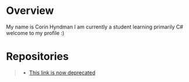 # Overview
My name is Corin Hyndman I am currently a student learning primarily C# welcome to my profile :)

# Repositories
> - [This link is now deprecated](https://github.com/SunburntRock89/sunbot)
